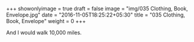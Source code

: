 +++
showonlyimage = true
draft = false
image = "img/035 Clothing, Book, Envelope.jpg"
date = "2016-11-05T18:25:22+05:30"
title = "035 Clothing, Book, Envelope"
weight = 0
+++

And I would walk 10,000 miles.

